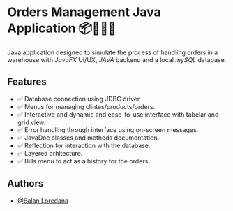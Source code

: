 # Orders Management Java Application 📦🚛👷‍♂️
Java application designed to simulate the process of handling orders in a warehouse with *JavaFX* UI/UX, *JAVA* backend and a local *mySQL* database.

## Features

- ✅ Database connection using JDBC driver.
- ✅ Menus for managing clintes/products/orders.
- ✅ Interactive and dynamic and ease-to-use interface with tabelar and grid view.
- ✅ Error handling through interface using on-screen messages.
- ✅ JavaDoc classes and methods documentation.
- ✅ Reflection for interaction with the database.
- ✅ Layered arhitecture.
- ✅ Bills menu to act as a history for the orders. 

## Authors

- [@Balan Loredana](https://github.com/LoredanaBln)

